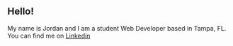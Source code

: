 ## Hello!

My name is Jordan and I am a student Web Developer based in Tampa, FL.
You can find me on [Linkedin](https://www.linkedin.com/in/jordanharris245/)


